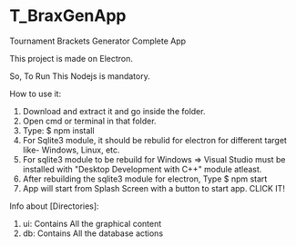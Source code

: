 # T_BraxGenApp
Tournament Brackets Generator Complete App

This project is made on Electron.

So, To Run This Nodejs is mandatory.

How to use it:

1. Download and extract it and go inside the folder.
2. Open cmd or terminal in that folder.
3. Type: 
        $ npm install
4. For Sqlite3 module, it should be rebulid for electron for different target like- Windows, Linux, etc.
5. For sqlite3 module to be rebuild for Windows => Visual Studio must be installed with "Desktop Development with C++" module atleast.
6. After rebuilding the sqlite3 module for electron, Type
        $ npm start
7. App will start from Splash Screen with a button to start app. CLICK IT!


Info about [Directories]:
  1. ui: Contains All the graphical content
  2. db: Contains All the database actions
  
